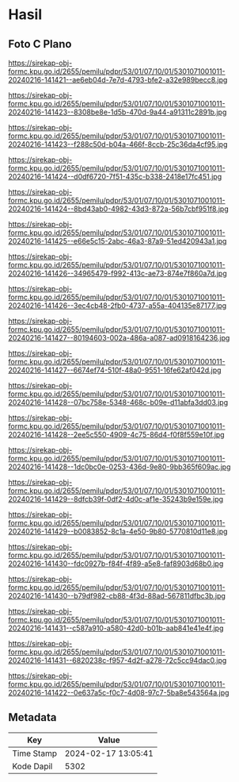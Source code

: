 # Hasil

## Foto C Plano

https://sirekap-obj-formc.kpu.go.id/2655/pemilu/pdpr/53/01/07/10/01/5301071001011-20240216-141421--ae6eb04d-7e7d-4793-bfe2-a32e989becc8.jpg

https://sirekap-obj-formc.kpu.go.id/2655/pemilu/pdpr/53/01/07/10/01/5301071001011-20240216-141423--8308be8e-1d5b-470d-9a44-a91311c2891b.jpg

https://sirekap-obj-formc.kpu.go.id/2655/pemilu/pdpr/53/01/07/10/01/5301071001011-20240216-141423--f288c50d-b04a-466f-8ccb-25c36da4cf95.jpg

https://sirekap-obj-formc.kpu.go.id/2655/pemilu/pdpr/53/01/07/10/01/5301071001011-20240216-141424--d0df6720-7f51-435c-b338-2418e17fc451.jpg

https://sirekap-obj-formc.kpu.go.id/2655/pemilu/pdpr/53/01/07/10/01/5301071001011-20240216-141424--8bd43ab0-4982-43d3-872a-56b7cbf951f8.jpg

https://sirekap-obj-formc.kpu.go.id/2655/pemilu/pdpr/53/01/07/10/01/5301071001011-20240216-141425--e66e5c15-2abc-46a3-87a9-51ed420943a1.jpg

https://sirekap-obj-formc.kpu.go.id/2655/pemilu/pdpr/53/01/07/10/01/5301071001011-20240216-141426--34965479-f992-413c-ae73-874e7f860a7d.jpg

https://sirekap-obj-formc.kpu.go.id/2655/pemilu/pdpr/53/01/07/10/01/5301071001011-20240216-141426--3ec4cb48-2fb0-4737-a55a-404135e87177.jpg

https://sirekap-obj-formc.kpu.go.id/2655/pemilu/pdpr/53/01/07/10/01/5301071001011-20240216-141427--80194603-002a-486a-a087-ad0918164236.jpg

https://sirekap-obj-formc.kpu.go.id/2655/pemilu/pdpr/53/01/07/10/01/5301071001011-20240216-141427--6674ef74-510f-48a0-9551-16fe62af042d.jpg

https://sirekap-obj-formc.kpu.go.id/2655/pemilu/pdpr/53/01/07/10/01/5301071001011-20240216-141428--07bc758e-5348-468c-b09e-d11abfa3dd03.jpg

https://sirekap-obj-formc.kpu.go.id/2655/pemilu/pdpr/53/01/07/10/01/5301071001011-20240216-141428--2ee5c550-4909-4c75-86d4-f0f8f559e10f.jpg

https://sirekap-obj-formc.kpu.go.id/2655/pemilu/pdpr/53/01/07/10/01/5301071001011-20240216-141428--1dc0bc0e-0253-436d-9e80-9bb365f609ac.jpg

https://sirekap-obj-formc.kpu.go.id/2655/pemilu/pdpr/53/01/07/10/01/5301071001011-20240216-141429--8dfcb39f-0df2-4d0c-af1e-35243b9e159e.jpg

https://sirekap-obj-formc.kpu.go.id/2655/pemilu/pdpr/53/01/07/10/01/5301071001011-20240216-141429--b0083852-8c1a-4e50-9b80-5770810d11e8.jpg

https://sirekap-obj-formc.kpu.go.id/2655/pemilu/pdpr/53/01/07/10/01/5301071001011-20240216-141430--fdc0927b-f84f-4f89-a5e8-faf8903d68b0.jpg

https://sirekap-obj-formc.kpu.go.id/2655/pemilu/pdpr/53/01/07/10/01/5301071001011-20240216-141430--b79df982-cb88-4f3d-88ad-567811dfbc3b.jpg

https://sirekap-obj-formc.kpu.go.id/2655/pemilu/pdpr/53/01/07/10/01/5301071001011-20240216-141431--c587a910-a580-42d0-b01b-aab841e41e4f.jpg

https://sirekap-obj-formc.kpu.go.id/2655/pemilu/pdpr/53/01/07/10/01/5301071001011-20240216-141431--6820238c-f957-4d2f-a278-72c5cc94dac0.jpg

https://sirekap-obj-formc.kpu.go.id/2655/pemilu/pdpr/53/01/07/10/01/5301071001011-20240216-141422--0e637a5c-f0c7-4d08-97c7-5ba8e543564a.jpg


## Metadata

| Key        | Value               |
| ---------- | ------------------- |
| Time Stamp | 2024-02-17 13:05:41 |
| Kode Dapil | 5302                |



